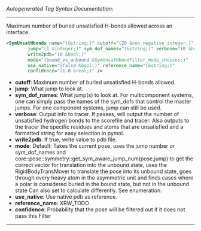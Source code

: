_Autogenerated Tag Syntax Documentation:_

---
Maximum number of buried unsatisfied H-bonds allowed across an interface.

```xml
<SymUnsatHbonds name="(&string;)" cutoff="(20 &non_negative_integer;)"
        jump="(1 &integer;)" sym_dof_names="(&string;)" verbose="(0 &bool;)"
        write2pdb="(0 &bool;)"
        mode="(bound_vs_unbound &SymUnsatHbondFilter_mode_choices;)"
        use_native="(false &bool;)" reference_name="(&string;)"
        confidence="(1.0 &real;)" />
```

-   **cutoff**: Maximum number of buried unsatisfied H-bonds allowed.
-   **jump**: What jump to look at.
-   **sym_dof_names**: What jump(s) to look at. For multicomponent systems, one can simply pass the names of the sym_dofs that control the master jumps. For one component systems, jump can still be used.
-   **verbose**: Output info to tracer. If passes, will output the number of unsatisfied hydrogen bonds to the scorefile and tracer. Also outputs to the tracer the specific residues and atoms that are unsatisfied and a formatted string for easy selection in pymol.
-   **write2pdb**: If true, write value to pdb file.
-   **mode**: Default: Takes the current pose, uses the jump number or sym_dof_names and core::pose::symmetry::get_sym_aware_jump_num(pose,jump) to get the correct vector for translation into the unbound state, uses the RigidBodyTransMover to translate the pose into its unbound state, goes through every heavy atom in the asymmetric unit and finds cases where a polar is considered buried in the bound state, but not in the unbound state Can also set to calculate differently. See enumeration.
-   **use_native**: Use native pdb as reference.
-   **reference_name**: XRW_TODO
-   **confidence**: Probability that the pose will be filtered out if it does not pass this Filter

---

